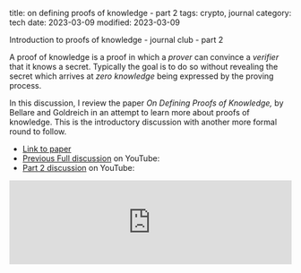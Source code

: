 title: on defining proofs of knowledge - part 2
tags: crypto, journal
category: tech
date: 2023-03-09
modified: 2023-03-09

Introduction to proofs of knowledge - journal club - part 2

A proof of knowledge is a proof in which a *prover* can convince a *verifier* that it knows a secret.  Typically the goal is to do so without revealing the secret which arrives at _zero knowledge_ being expressed by the proving process.

In this discussion, I review the paper *On Defining Proofs of Knowledge,* by Bellare and Goldreich in an attempt to learn more about proofs of knowledge.   This is the introductory discussion with another more formal round to follow.

* [Link to paper](https://cseweb.ucsd.edu/~mihir/papers/pok.pdf)
* [Previous Full discussion](https://youtu.be/Mwed2-6TN7M) on YouTube:
* [Part 2 discussion](https://youtu.be/2KnjP1tYmSQ) on YouTube:

<iframe width="100%" src="https://www.youtube.com/embed/2KnjP1tYmSQ" title="YouTube video player" frameborder="0" allow="accelerometer; autoplay; clipboard-write; encrypted-media; gyroscope; picture-in-picture; web-share" allowfullscreen></iframe>
